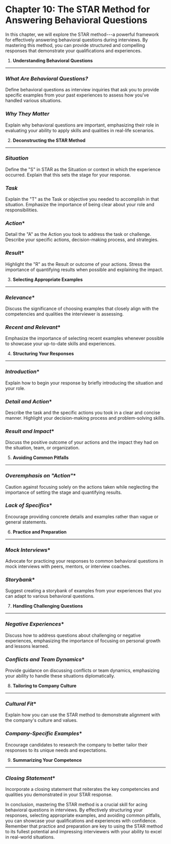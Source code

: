 Chapter 10: The STAR Method for Answering Behavioral Questions
==============================================================

In this chapter, we will explore the STAR method---a powerful framework for effectively answering behavioral questions during interviews. By mastering this method, you can provide structured and compelling responses that demonstrate your qualifications and experiences.

1. **Understanding Behavioral Questions**
-----------------------------------------

### *What Are Behavioral Questions?*

Define behavioral questions as interview inquiries that ask you to provide specific examples from your past experiences to assess how you've handled various situations.

### *Why They Matter*

Explain why behavioral questions are important, emphasizing their role in evaluating your ability to apply skills and qualities in real-life scenarios.

2. **Deconstructing the STAR Method**
-------------------------------------

### *Situation*

Define the "S" in STAR as the Situation or context in which the experience occurred. Explain that this sets the stage for your response.

### *Task*

Explain the "T" as the Task or objective you needed to accomplish in that situation. Emphasize the importance of being clear about your role and responsibilities.

### *Action*\*

Detail the "A" as the Action you took to address the task or challenge. Describe your specific actions, decision-making process, and strategies.

### *Result*\*

Highlight the "R" as the Result or outcome of your actions. Stress the importance of quantifying results when possible and explaining the impact.

3. **Selecting Appropriate Examples**
-------------------------------------

### *Relevance*\*

Discuss the significance of choosing examples that closely align with the competencies and qualities the interviewer is assessing.

### *Recent and Relevant*\*

Emphasize the importance of selecting recent examples whenever possible to showcase your up-to-date skills and experiences.

4. **Structuring Your Responses**
---------------------------------

### *Introduction*\*

Explain how to begin your response by briefly introducing the situation and your role.

### *Detail and Action*\*

Describe the task and the specific actions you took in a clear and concise manner. Highlight your decision-making process and problem-solving skills.

### *Result and Impact*\*

Discuss the positive outcome of your actions and the impact they had on the situation, team, or organization.

5. **Avoiding Common Pitfalls**
-------------------------------

### *Overemphasis on "Action"*\*

Caution against focusing solely on the actions taken while neglecting the importance of setting the stage and quantifying results.

### *Lack of Specifics*\*

Encourage providing concrete details and examples rather than vague or general statements.

6. **Practice and Preparation**
-------------------------------

### *Mock Interviews*\*

Advocate for practicing your responses to common behavioral questions in mock interviews with peers, mentors, or interview coaches.

### *Storybank*\*

Suggest creating a storybank of examples from your experiences that you can adapt to various behavioral questions.

7. **Handling Challenging Questions**
-------------------------------------

### *Negative Experiences*\*

Discuss how to address questions about challenging or negative experiences, emphasizing the importance of focusing on personal growth and lessons learned.

### *Conflicts and Team Dynamics*\*

Provide guidance on discussing conflicts or team dynamics, emphasizing your ability to handle these situations diplomatically.

8. **Tailoring to Company Culture**
-----------------------------------

### *Cultural Fit*\*

Explain how you can use the STAR method to demonstrate alignment with the company's culture and values.

### *Company-Specific Examples*\*

Encourage candidates to research the company to better tailor their responses to its unique needs and expectations.

9. **Summarizing Your Competence**
----------------------------------

### *Closing Statement*\*

Incorporate a closing statement that reiterates the key competencies and qualities you demonstrated in your STAR response.

In conclusion, mastering the STAR method is a crucial skill for acing behavioral questions in interviews. By effectively structuring your responses, selecting appropriate examples, and avoiding common pitfalls, you can showcase your qualifications and experiences with confidence. Remember that practice and preparation are key to using the STAR method to its fullest potential and impressing interviewers with your ability to excel in real-world situations.
